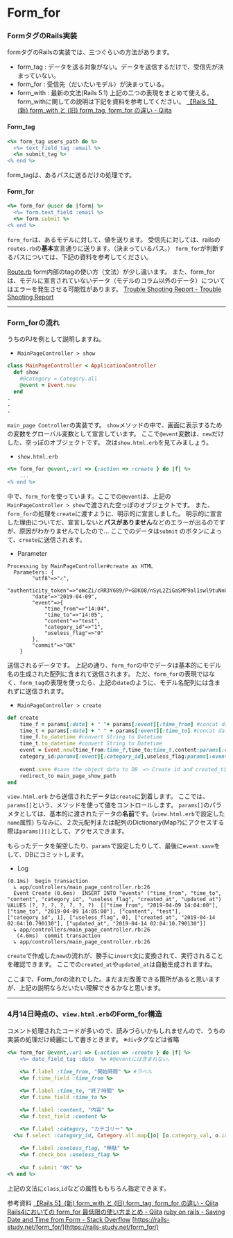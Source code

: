 # Form_for
### FormタグのRails実装
formタグのRailsの実装では、三つぐらいの方法があります。

- form_tag : データを送る対象がない。データを送信するだけで、受信先が決まっていない。
-  form_for : 受信先（だいたいモデル）が決まっている。
- form_with : 最新の文法(Rails 5.1) 上記の二つの表現をまとめて使える。
  			form_withに関しての説明は下記を資料を参考してください。
  			[【Rails 5】(新) form_with と (旧) form_tag, form_for の違い - Qiita](https://qiita.com/hmmrjn/items/24f3b8eade206ace17e2)

#### Form_tag
```ruby
<%= form_tag users_path do %>
  <%= text_field_tag :email %>
  <%= submit_tag %>
<% end %>
```
form_tagは、あるパスに送るだけの処理です。

#### Form_for
```ruby
<%= form_for @user do |form| %>
  <%= form.text_field :email %>
  <%= form.submit %>
<% end %>
```
`form_for`は、あるモデルに対して、値を送ります。
受信先に対しては、railsの`routes.rb`の**基本**宣言通りに送ります。（決まっているパス。）
`form_for`が判断するパスについては、下記の資料を参考してください。

[Route.rb](Route.rb.md)
form内部のtagの使い方（文法）が少し違います。
また、form_forは、モデルに宣言されていないデータ（モデルのコラム以外のデータ）についてはエラーを発生させる可能性があります。
[Trouble Shooting Report - Trouble Shooting Report](bear://x-callback-url/open-note?id=9260712F-C775-4141-9415-A7E2E6E9CBFE-37933-00021883A1933AB1&header=Trouble%20Shooting%20Report)

- - - -

### Form_forの流れ

うちのPJを例として説明しますね。
- `MainPageController > show`
```ruby
class MainPageController < ApplicationController
  def show
    #@category = Category.all
    @event = Event.new
  end
.
.
.
```


`main_page Controller`の実装です。
`show`メソッドの中で、画面に表示するための変数をグローバル変数として宣言しています。
ここで`@event`変数は、`new`だけした、空っぽのオブジェクトです。
次は`show.html.erb`を見てみましょう。



- `show.html.erb`
```ruby
<%= form_for @event,:url => {:action => :create } do |f| %>
	...
<% end %>
```
中で、`form_for`を使っています。ここでの`@event`は、上記の`MainPageController > show`で渡された空っぽのオブジェクトです。
また、`form_for`の処理を`create`に渡すように、明示的に宣言しました。
明示的に宣言した理由についてだ、宣言しないと**パスがありません**などのエラーが出るのですが、原因がわかりませんでしたので…
ここでのデータは`submit` のボタンによって、`create`に送信されます。



- Parameter
```
Processing by MainPageController#create as HTML
  Parameters: {
		"utf8"=>"✓",
		"authenticity_token"=>"oWcZi/cRR3Y689/P+GDK08/nSyL2ZiGaSMF9al1swl9tuNnOFyzjhcqYOPizDCygnu+sWJtGG8wpj0Q/gmknQA==",
		"date"=>"2019-04-09",
		"event"=>{
			"time_from"=>"14:04",
			"time_to"=>"14:05",
			"content"=>"test",
			"category_id"=>"1",
			"useless_flag"=>"0"
		},
		"commit"=>"OK"
	}
```
送信されるデータです。
上記の通り、`form_for`の中でデータは基本的にモデル名の生成された配列に含まれて送信されます。
ただ、`form_for`の表現ではなく、`form_tag`の表現を使ったら、上記の`date`のように、モデル名配列には含まれずに送信されます。



- `MainPageController > create`
```ruby
def create
    time_f = params[:date] + " "+ params[:event][:time_from] #concat date and time_from
    time_t = params[:date] + " " + params[:event][:time_to] #concat date and time_to
    time_f.to_datetime #convert String to Datetime
    time_t.to_datetime #convert String to Datetime
    event = Event.new(time_from:time_f,time_to:time_t,content:params[:event][:content],
    category_id:params[:event][:category_id],useless_flag:params[:event][:useless_flag])
  
    event.save #save the object data to DB　=> Create id and created_time, updated_time automatically.
    redirect_to main_page_show_path
end
```
`view.html.erb` から送信されたデータは`create`に到着します。
ここでは、`params[]`という、メソッドを使って値をコントロールします。
`params[]`のパラメタとしては、基本的に渡されたデータの**名前**です。(`view.html.erb`で設定した`name`属性)
ちなみに、２次元配列または配列のDictionary(Map?)にアクセスする際は`params[][]`として、アクセスできます。

もらったデータを架空したり、`params`で設定したりして、最後に`event.save`をして、DBにコミットします。



- Log
```
(0.1ms)  begin transaction
  ↳ app/controllers/main_page_controller.rb:26
  Event Create (0.6ms)  INSERT INTO "events" ("time_from", "time_to", "content", "category_id", "useless_flag", "created_at", "updated_at") VALUES (?, ?, ?, ?, ?, ?, ?)  [["time_from", "2019-04-09 14:04:00"], ["time_to", "2019-04-09 14:05:00"], ["content", "test"], ["category_id", 1], ["useless_flag", 0], ["created_at", "2019-04-14 02:04:10.790130"], ["updated_at", "2019-04-14 02:04:10.790130"]]
  ↳ app/controllers/main_page_controller.rb:26
   (4.6ms)  commit transaction
  ↳ app/controllers/main_page_controller.rb:26
```
`create`で作成した`new`の流れが、勝手に`insert`文に変換されて、実行されることを確認できます。
ここでの`created_at`や`updated_at`は自動生成されますね。

ここまで、Form_forの流れでした。まだまだ改善できる箇所があると思いますが、上記の説明ならだいたい理解できるかなと思います。
- - - -

### 4月14日時点の、`view.html.erb`のForm_for構造
コメント処理されたコードが多いので、読みづらいかもしれませんので、うちの実装の処理だけ綺麗にして書きときます。
※`div`タグなどは省略
```ruby
<%= form_for @event,:url => {:action => :create } do |f| %>
	<%= date_field_tag :date  %> #@eventには含まれない。
	
	<%= f.label :time_from, "開始時間" %> #ラベル
	<%= f.time_field :time_from %>

	<%= f.label :time_to, "終了時間" %>
	<%= f.time_field :time_to %>

	<%= f.label :content, "内容" %>
	<%= f.text_field :content %>
	
	<%= f.label :category, "カテゴリー" %>
  <%= f.select :category_id, Category.all.map{|o| [o.category_val, o.id]} %> #Categoryの内容を全部出力

	<%= f.label :useless_flag, "無駄" %>
	<%= f.check_box :useless_flag %>
	
	<%= f.submit "OK" %>
<% end %>
```

上記の文法に`class`,`id`などの属性ももちろん指定できます。



参考資料
[【Rails 5】(新) form_with と (旧) form_tag, form_for の違い - Qiita](https://qiita.com/hmmrjn/items/24f3b8eade206ace17e2)
[Rails4においての form_for 最低限の使い方まとめ - Qiita](https://qiita.com/Momozono/items/319bc503e6a5f0963ab9)
[ruby on rails - Saving Date and Time from Form - Stack Overflow](https://stackoverflow.com/questions/42602635/saving-date-and-time-from-form)
 [https://rails-study.net/form_for/](https://rails-study.net/form_for/) 


